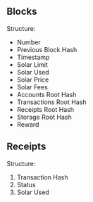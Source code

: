 
## Blocks

Structure:
- Number
- Previous Block Hash
- Timestamp
- Solar Limit
- Solar Used
- Solar Price
- Solar Fees
- Accounts Root Hash
- Transactions Root Hash
- Receipts Root Hash
- Storage Root Hash
- Reward

## Receipts

Structure:
1. Transaction Hash
2. Status
3. Solar Used